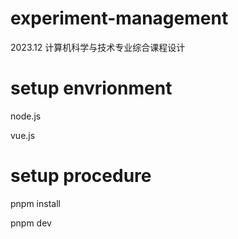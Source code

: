 # experiment-management

2023.12 计算机科学与技术专业综合课程设计

# setup envrionment

node.js

vue.js

# setup procedure

pnpm install

pnpm dev